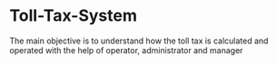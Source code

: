 # Toll-Tax-System
The main objective is to understand how the toll tax is calculated and operated with the help of operator, administrator and manager

